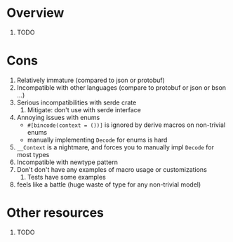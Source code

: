 # Overview
1. TODO


# Cons
1. Relatively immature (compared to json or protobuf)
1. Incompatible with other languages (compare to protobuf or json or bson ...)
1. Serious incompatibilities with serde crate
    1. Mitigate: don't use with serde interface
1. Annoying issues with enums
    - `#[bincode(context = ())]` is ignored by derive macros on non-trivial enums
    - manually implementing `Decode` for enums is hard
1. `__Context` is a nightmare, and forces you to manually impl `Decode` for most types
1. Incompatible with newtype pattern
1. Don't don't have any examples of macro usage or customizations
    1. Tests have some examples
1. feels like a battle (huge waste of type for any non-trivial model)


# Other resources
1. TODO
